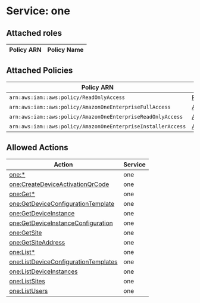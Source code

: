 # Service: one

## Attached roles

| Policy ARN | Policy Name |
|------------|-------------|
## Attached Policies

| Policy ARN | Policy Name |
|------------|-------------|
| `arn:aws:iam::aws:policy/ReadOnlyAccess` | [ReadOnlyAccess](../policies.md#readonlyaccess) |
| `arn:aws:iam::aws:policy/AmazonOneEnterpriseFullAccess` | [AmazonOneEnterpriseFullAccess](../policies.md#amazononeenterprisefullaccess) |
| `arn:aws:iam::aws:policy/AmazonOneEnterpriseReadOnlyAccess` | [AmazonOneEnterpriseReadOnlyAccess](../policies.md#amazononeenterprisereadonlyaccess) |
| `arn:aws:iam::aws:policy/AmazonOneEnterpriseInstallerAccess` | [AmazonOneEnterpriseInstallerAccess](../policies.md#amazononeenterpriseinstalleraccess) |

## Allowed Actions

| Action | Service |
|--------|---------|
| [one:*](../actions.md#one:all) | one |
| [one:CreateDeviceActivationQrCode](../actions.md#one:createdeviceactivationqrcode) | one |
| [one:Get*](../actions.md#one:getall) | one |
| [one:GetDeviceConfigurationTemplate](../actions.md#one:getdeviceconfigurationtemplate) | one |
| [one:GetDeviceInstance](../actions.md#one:getdeviceinstance) | one |
| [one:GetDeviceInstanceConfiguration](../actions.md#one:getdeviceinstanceconfiguration) | one |
| [one:GetSite](../actions.md#one:getsite) | one |
| [one:GetSiteAddress](../actions.md#one:getsiteaddress) | one |
| [one:List*](../actions.md#one:listall) | one |
| [one:ListDeviceConfigurationTemplates](../actions.md#one:listdeviceconfigurationtemplates) | one |
| [one:ListDeviceInstances](../actions.md#one:listdeviceinstances) | one |
| [one:ListSites](../actions.md#one:listsites) | one |
| [one:ListUsers](../actions.md#one:listusers) | one |